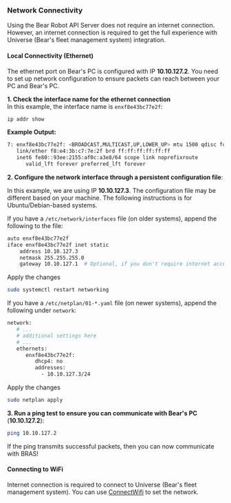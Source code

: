 ### Network Connectivity

Using the Bear Robot API Server does not require an internet connection. However, an internet connection is required to get the full experience with Universe (Bear's fleet management system) integration.

#### Local Connectivity (Ethernet)

The ethernet port on Bear's PC is configured with IP **10.10.127.2**. You need to set up network configuration to ensure packets can reach between your PC and Bear's PC.

**1. Check the interface name for the ethernet connection**  
In this example, the interface name is `enxf8e43bc77e2f`:
```bash
ip addr show
```
**Example Output:**
```bash
7: enxf8e43bc77e2f: <BROADCAST,MULTICAST,UP,LOWER_UP> mtu 1500 qdisc fq_codel state UP group default qlen 1000                       
   link/ether f8:e4:3b:c7:7e:2f brd ff:ff:ff:ff:ff:ff                                               
   inet6 fe80::93ee:2155:af0c:a3e8/64 scope link noprefixroute                                      
      valid_lft forever preferred_lft forever                      
```


**2. Configure the network interface through a persistent configuration file**:

In this example, we are using IP **10.10.127.3**. The configuration file may be different based on your machine. The following instructions is for Ubuntu/Debian-based systems.

If you have a `/etc/network/interfaces` file (on older systems), append the following to the file:

```bash
auto enxf8e43bc77e2f
iface enxf8e43bc77e2f inet static
    address 10.10.127.3
    netmask 255.255.255.0
    gateway 10.10.127.1  # Optional, if you don't require internet access from this interface, omit this line.
```
Apply the changes
```bash
sudo systemctl restart networking
```

If you have a `/etc/netplan/01-*.yaml` file (on newer systems), append the following under `network`:
```bash
network:
   # ...
   # additional settings here
   # ...
   ethernets:
      enxf8e43bc77e2f:
         dhcp4: no
         addresses:
           - 10.10.127.3/24
```
Apply the changes
```bash
sudo netplan apply
```

**3. Run a ping test to ensure you can communicate with Bear's PC** (**10.10.127.2**):
```bash
ping 10.10.127.2
```

If the ping transmits successful packets, then you can now communicate with BRAS!

#### Connecting to WiFi

Internet connection is required to connect to Universe (Bear's fleet management system). You can use [ConnectWifi](../../../v0.0/robot/RobotApiService/#connectwifi) to set the network.

